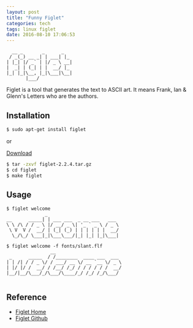```yaml
---
layout: post
title: "Funny Figlet"
categories: tech
tags: linux figlet
date: 2016-08-10 17:06:53
---
```


```
  __ _       _      _   
 / _(_) __ _| | ___| |_ 
| |_| |/ _` | |/ _ \ __|
|  _| | (_| | |  __/ |_ 
|_| |_|\__, |_|\___|\__|
       |___/            

```

Figlet is a tool that generates the text to ASCII art.
It means Frank, Ian & Glenn's Letters who are the authors.

## Installation

```bash
$ sudo apt-get install figlet
```

or

[Download](https://github.com/cmatsuoka/figlet/archive/2.2.5.tar.gz)

```bash
$ tar -zxvf figlet-2.2.4.tar.gz
$ cd figlet
$ make figlet
```

## Usage

```
$ figlet welcome
              _                          
__      _____| | ___ ___  _ __ ___   ___ 
\ \ /\ / / _ \ |/ __/ _ \| '_ ` _ \ / _ \
 \ V  V /  __/ | (_| (_) | | | | | |  __/
  \_/\_/ \___|_|\___\___/|_| |_| |_|\___|

$ figlet welcome -f fonts/slant.flf 
                __                        
 _      _____  / /________  ____ ___  ___ 
| | /| / / _ \/ / ___/ __ \/ __ `__ \/ _ \
| |/ |/ /  __/ / /__/ /_/ / / / / / /  __/
|__/|__/\___/_/\___/\____/_/ /_/ /_/\___/ 


```

## Reference

* [Figlet Home](http://www.figlet.org)
* [Figlet Github](https://github.com/cmatsuoka/figlet)
